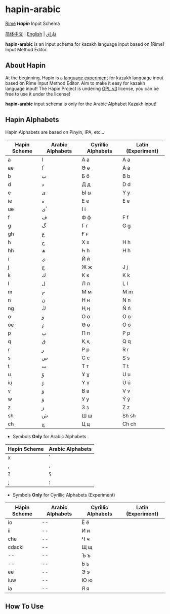 # hapin-arabic

[Rime](https://github.com/rime) ***Hapin*** Input Schema

[简体中文](./README.CN.md) | [English](./README.md) | [قازاق](./README.KZ.md)

**hapin-arabic** is an input schema for kazakh language input based on [Rime] Input Method Editor.

## About Hapin

At the beginning, Hapin is a [language experiment](https://github.com/HerbertHe/rime-kz-experiment) for kazakh language input based on Rime Input Method Editor. Aim to make it easy for kazakh language input! The Hapin Project is undering [GPL v3](./LICENSE) license, you can be free to use it under the license!

**hapin-arabic** input schema is only for the Arabic Alphabet Kazakh input!

## Hapin Alphabets

Hapin Alphabets are based on Pinyin, IPA, etc...

| Hapin Scheme | Arabic Alphabets | Cyrillic Alphabets | Latin (Experiment) |
| ------------ | ---------------- | ------------------ | ------------------ |
| a            | ا                | А а                | A a                |
| ae           | ٴا               | Ә ә                | Á á                |
| b            | ب                | Б б                | B b                |
| d            | د                | Д д                | D d                |
| e            | ى                | Ы ы                | Y y                |
| ie           | ە                | Е е                | E e                |
| ue           | ٴى               | І і                |                    |
| f            | ف                | Ф ф                | F f                |
| g            | گ                | Г г                | G g                |
| gh           | ع                | Ғ ғ                |                    |
| h            | ح                | Х х                | H h                |
| hh           | ھ                | Һ һ                | H h                |
| i            | ي                | Й й                |                    |
| j            | ج                | Ж ж                | J j                |
| k            | ك                | К к                | K k                |
| l            | ل                | Л л                | L l                |
| m            | م                | М м                | M m                |
| n            | ن                | Н н                | N n                |
| ng           | ڭ                | Ң ң                | Ń ń                |
| o            | و                | О о                | O o                |
| oe           | ٶ                | Ө ө                | Ó ó                |
| p            | پ                | П п                | P p                |
| q            | ق                | Қ қ                | Q q                |
| r            | ر                | Р р                | R r                |
| s            | س                | С с                | S s                |
| t            | ت                | Т т                | T t                |
| u            | ۇ                | Ұ ұ                | U u                |
| iu           | ٷ                | Ү ү                | Ú ú                |
| v            | ۆ                | В в                | V v                |
| w            | ۋ                | У у                | Ý ý                |
| z            | ز                | З з                | Z z                |
| sh           | ش                | Ш ш                | Sh sh              |
| ch           | چ                | Ц ц                | Ch ch              |

- Symbols **Only** for Arabic Alphabets

| Hapin Scheme | Arabic Alphabets |
| ------------ | ---------------- |
| x            | ٴ                |
| ,            | ،                |
| ?            | ؟                |
| ;            | ؛                |

- Symbols **Only** for Cyrillic Alphabets (Experiment)

| Hapin Scheme | Arabic Alphabets | Cyrillic Alphabets | Latin (Experiment) |
| ------------ | ---------------- | ------------------ | ------------------ |
| io           | --               | Ё ё                |                    |
| ii           | --               | И и                |                    |
| che          | --               | Ч ч                |                    |
| cdacki       | --               | Щ щ                |                    |
| --           | --               | Ъ ъ                |                    |
| --           | --               | Ь ь                |                    |
| ee           | --               | Э э                |                    |
| iuw          | --               | Ю ю                |                    |
| ia           | --               | Я я                |                    |

## How To Use
